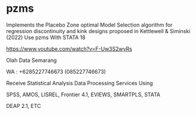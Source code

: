 # pzms
Implements the Placebo Zone optimal Model Selection algorithm for regression discontinuity and kink designs proposed in Kettlewell &amp; Siminski (2022) Use pzms With STATA 18

https://www.youtube.com/watch?v=F-Uw3S2wyRs

Olah Data Semarang

WA : +6285227746673 (085227746673)

Receive Statistical Analysis Data Processing Services Using

SPSS, AMOS, LISREL, Frontier 4.1, EVIEWS, SMARTPLS, STATA

DEAP 2.1, ETC
